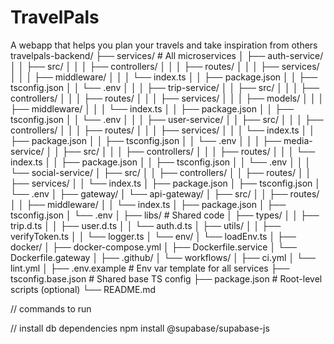 # TravelPals
A webapp that helps you plan your travels and take inspiration from others
travelpals-backend/
├── services/                        # All microservices
│   ├── auth-service/
│   │   ├── src/
│   │   │   ├── controllers/
│   │   │   ├── routes/
│   │   │   ├── services/
│   │   │   ├── middleware/
│   │   │   └── index.ts
│   │   ├── package.json
│   │   ├── tsconfig.json
│   │   └── .env
│   │
│   ├── trip-service/
│   │   ├── src/
│   │   │   ├── controllers/
│   │   │   ├── routes/
│   │   │   ├── services/
│   │   │   ├── models/
│   │   │   ├── middleware/
│   │   │   └── index.ts
│   │   ├── package.json
│   │   ├── tsconfig.json
│   │   └── .env
│   │
│   ├── user-service/
│   │   ├── src/
│   │   │   ├── controllers/
│   │   │   ├── routes/
│   │   │   ├── services/
│   │   │   └── index.ts
│   │   ├── package.json
│   │   ├── tsconfig.json
│   │   └── .env
│   │
│   ├── media-service/
│   │   ├── src/
│   │   │   ├── controllers/
│   │   │   ├── routes/
│   │   │   └── index.ts
│   │   ├── package.json
│   │   ├── tsconfig.json
│   │   └── .env
│   │
│   └── social-service/
│       ├── src/
│       │   ├── controllers/
│       │   ├── routes/
│       │   ├── services/
│       │   └── index.ts
│       ├── package.json
│       ├── tsconfig.json
│       └── .env
│
├── gateway/
│   └── api-gateway/
│       ├── src/
│       │   ├── routes/
│       │   ├── middleware/
│       │   └── index.ts
│       ├── package.json
│       ├── tsconfig.json
│       └── .env
│
├── libs/                            # Shared code
│   ├── types/
│   │   ├── trip.d.ts
│   │   ├── user.d.ts
│   │   └── auth.d.ts
│   ├── utils/
│   │   ├── verifyToken.ts
│   │   └── logger.ts
│   └── env/
│       └── loadEnv.ts
│
├── docker/
│   ├── docker-compose.yml
│   ├── Dockerfile.service
│   └── Dockerfile.gateway
│
├── .github/
│   └── workflows/
│       ├── ci.yml
│       └── lint.yml
│
├── .env.example                     # Env var template for all services
├── tsconfig.base.json              # Shared base TS config
├── package.json                    # Root-level scripts (optional)
└── README.md

// commands to run

// install db dependencies
npm install @supabase/supabase-js

